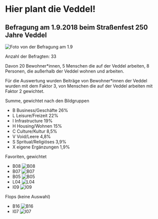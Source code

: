 # Hier plant die Veddel! 

## Befragung am 1.9.2018 beim Straßenfest 250 Jahre Veddel

![Foto von der Befragung am 1.9](https://github.com/veddel-anbau-nord/9aus69-auswertung/blob/master/batch01/making_of_002.jpg)

Anzahl der Befragten: 33

Davon 20 Bewohner*innen, 5 Menschen die auf der Veddel arbeiten, 8 Personen, die außerhalb der Veddel wohnen und arbeiten.

Für die Auswertung wurden Beiträge von Bewohner*innen der Veddel wurden mit dem Faktor 3, von Menschen die auf der Veddel arbeiten mit Faktor 2 gewichtet.

Summe, gewichtet nach den Bildgruppen

* B Business/Geschäfte 26%
* L Leisure/Freizeit 22%
* I Infrastructure 19%
* H Housing/Wohnen 15%
* C Culture/Kultur 8,5%
* V Void/Leere 4,8%
* S Spritual/Religiöses 3,9%
* X eigene Ergänzungen 1,9%

Favoriten, gewichtet 

* B08 ![B08](https://github.com/veddel-anbau-nord/9aus69-auswertung/blob/master/batch01/tops/veddel-anbau-nord-katalog-ok_B08.jpg)
* B07 ![B07](https://github.com/veddel-anbau-nord/9aus69-auswertung/blob/master/batch01/tops/veddel-anbau-nord-katalog-ok_B07.jpg)
* B05 ![B05](https://github.com/veddel-anbau-nord/9aus69-auswertung/blob/master/batch01/tops/veddel-anbau-nord-katalog-ok_B05.jpg)
* L04 ![L04](https://github.com/veddel-anbau-nord/9aus69-auswertung/blob/master/batch01/tops/veddel-anbau-nord-katalog-ok_L04.jpg)
* I09 ![I09](https://github.com/veddel-anbau-nord/9aus69-auswertung/blob/master/batch01/tops/veddel-anbau-nord-katalog-ok_I09.jpg)

Flops (keine Auswahl)

* B16 ![B16](https://github.com/veddel-anbau-nord/9aus69-auswertung/blob/master/batch01/flops/veddel-anbau-nord-katalog-ok_B16.jpg)
* I07 ![I07](https://github.com/veddel-anbau-nord/9aus69-auswertung/blob/master/batch01/flops/veddel-anbau-nord-katalog-ok_I07.jpg)


